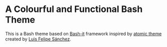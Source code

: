 # A Colourful and Functional Bash Theme 

This is a Bash theme based on [Bash-it](https://github.com/Bash-it/bash-it) framework inspired by [atomic theme](https://github.com/Bash-it/bash-it/blob/master/themes/atomic/atomic.theme.bash) created by [Luis Felipe Sánchez](https://github.com/lfelipe1501).